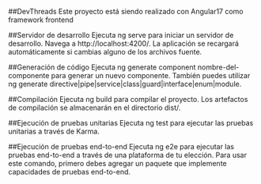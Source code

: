 ##DevThreads
Este proyecto está siendo realizado con Angular17 como framework frontend

##Servidor de desarrollo
Ejecuta ng serve para iniciar un servidor de desarrollo. Navega a http://localhost:4200/. La aplicación se recargará automáticamente si cambias alguno de los archivos fuente.

##Generación de código
Ejecuta ng generate component nombre-del-componente para generar un nuevo componente. También puedes utilizar ng generate directive|pipe|service|class|guard|interface|enum|module.

##Compilación
Ejecuta ng build para compilar el proyecto. Los artefactos de compilación se almacenarán en el directorio dist/.

##Ejecución de pruebas unitarias
Ejecuta ng test para ejecutar las pruebas unitarias a través de Karma.

##Ejecución de pruebas end-to-end
Ejecuta ng e2e para ejecutar las pruebas end-to-end a través de una plataforma de tu elección. Para usar este comando, primero debes agregar un paquete que implemente capacidades de pruebas end-to-end.
